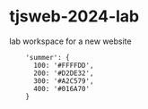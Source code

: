 # tjsweb-2024-lab
lab  workspace for a new website


        'summer': {
          100: '#FFFFDD',
          200: '#D2DE32',
          300: '#A2C579',
          400: '#016A70'
        }